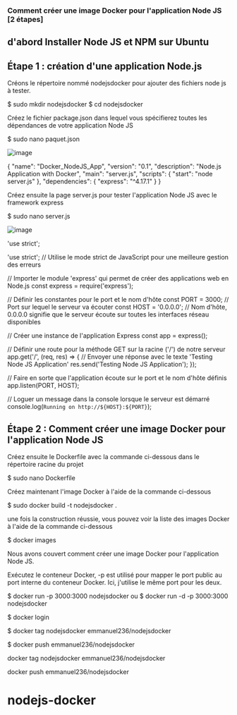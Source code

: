 ### Comment créer une image Docker pour l'application Node JS [2 étapes]

## d'abord Installer Node JS et NPM sur Ubuntu

## Étape 1 : création d'une application Node.js
Créons le répertoire nommé nodejsdocker pour ajouter des fichiers node js à tester.

$ sudo mkdir nodejsdocker
$ cd nodejsdocker

Créez le fichier package.json dans lequel vous spécifierez toutes les dépendances de votre application Node JS

$ sudo nano paquet.json

![image](https://github.com/user-attachments/assets/4ff1d1ff-7415-4d72-87cd-3d2ca21a8b8a)


{
  "name": "Docker_NodeJS_App", 
  "version": "0.1",
  "description": "Node.js Application with Docker",
  "main": "server.js",
  "scripts": {
    "start": "node server.js"
  },
  "dependencies": {
    "express": "^4.17.1"
  }
}

Créez ensuite la page server.js pour tester l'application Node JS avec le framework express

$ sudo nano server.js

![image](https://github.com/user-attachments/assets/11e34d15-c48a-4422-a2f4-72336009f69a)


'use strict';

'use strict'; // Utilise le mode strict de JavaScript pour une meilleure gestion des erreurs

// Importer le module 'express' qui permet de créer des applications web en Node.js
const express = require('express');

// Définir les constantes pour le port et le nom d'hôte
const PORT = 3000; // Port sur lequel le serveur va écouter
const HOST = '0.0.0.0'; // Nom d'hôte, 0.0.0.0 signifie que le serveur écoute sur toutes les interfaces réseau disponibles

// Créer une instance de l'application Express
const app = express();

// Définir une route pour la méthode GET sur la racine ('/') de notre serveur
app.get('/', (req, res) => {
  // Envoyer une réponse avec le texte 'Testing Node JS Application'
  res.send('Testing Node JS Application');
});

// Faire en sorte que l'application écoute sur le port et le nom d'hôte définis
app.listen(PORT, HOST);

// Loguer un message dans la console lorsque le serveur est démarré
console.log(`Running on http://${HOST}:${PORT}`);


## Étape 2 : Comment créer une image Docker pour l'application Node JS

Créez ensuite le Dockerfile avec la commande ci-dessous dans le répertoire racine du projet

$ sudo nano Dockerfile

Créez maintenant l'image Docker à l'aide de la commande ci-dessous

$ sudo docker build -t nodejsdocker .

une fois la construction réussie, vous pouvez voir la liste des images  Docker à l'aide de la commande ci-dessous

$ docker images

Nous avons couvert comment créer une image  Docker pour l'application Node JS.


Exécutez le conteneur Docker, -p est utilisé pour mapper le port public au port interne du conteneur Docker. Ici, j'utilise le même port pour les deux.

$ docker run -p 3000:3000 nodejsdocker
ou
$ docker run -d  -p 3000:3000 nodejsdocker

$ docker login 

$ docker tag nodejsdocker emmanuel236/nodejsdocker

$ docker push emmanuel236/nodejsdocker


docker tag nodejsdocker emmanuel236/nodejsdocker

docker push emmanuel236/nodejsdocker
# nodejs-docker
